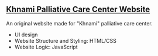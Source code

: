 ## [Khnami Palliative Care Center Website](https://khnami-center.com/)

An original website made for "Khnami" palliative care center. 
- UI design
- Website Structure and Styling: HTML/CSS
- Website Logic: JavaScript
